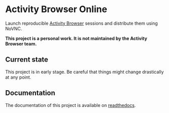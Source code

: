 # Activity Browser Online

Launch reproducible [Activity Browser](https://github.com/LCA-ActivityBrowser/activity-browser) sessions and distribute them using NoVNC.

**This project is a personal work. It is not maintained by the Activity Browser team.**

## Current state

This project is in early stage. Be careful that things might change drastically at any point. 

## Documentation

The documentation of this project is available on [readthedocs](https://activity-browser-online.readthedocs.io/en/latest/).



